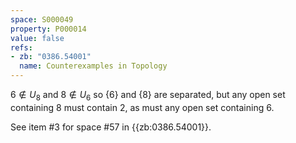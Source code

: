 ```yaml
---
space: S000049
property: P000014
value: false
refs:
- zb: "0386.54001"
  name: Counterexamples in Topology
---
```


$6 \notin U_8$ and $8 \notin U_6$ so $\{6\}$ and $\{8\}$ are separated, but any open set containing $8$ must contain $2$, as must any open set containing $6$.

See item #3 for space #57 in {{zb:0386.54001}}.
